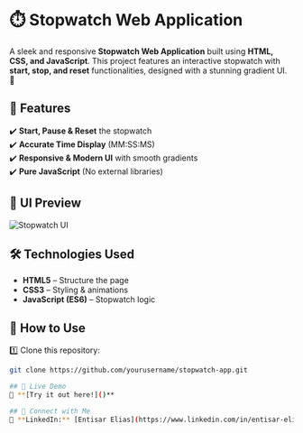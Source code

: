 # ⏱️ Stopwatch Web Application

A sleek and responsive **Stopwatch Web Application** built using **HTML, CSS, and JavaScript**. This project features an interactive stopwatch with **start, stop, and reset** functionalities, designed with a stunning gradient UI. 🚀  

## 🌟 Features  
✔️ **Start, Pause & Reset** the stopwatch  
✔️ **Accurate Time Display** (MM:SS:MS)  
✔️ **Responsive & Modern UI** with smooth gradients  
✔️ **Pure JavaScript** (No external libraries)  

## 🎨 UI Preview  
![Stopwatch UI](![image](https://github.com/user-attachments/assets/dceb2b06-764b-4754-9186-289447ec2891)
)

## 🛠️ Technologies Used  
- **HTML5** – Structure the page  
- **CSS3** – Styling & animations  
- **JavaScript (ES6)** – Stopwatch logic  

## 📂 How to Use  
1️⃣ Clone this repository:  
   ```sh
   git clone https://github.com/yourusername/stopwatch-app.git

## 🚀 Live Demo  
🔗 **[Try it out here!]()**  

## 🔗 Connect with Me  
💼 **LinkedIn:** [Entisar Elias](https://www.linkedin.com/in/entisar-elias-q/)  
